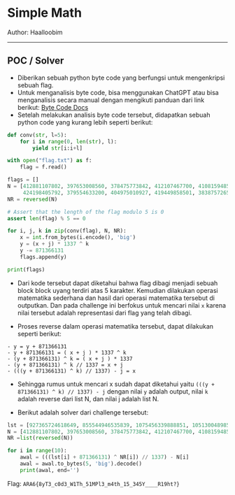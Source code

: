 # Simple Math

Author: Haalloobim

---------

## POC / Solver

- Diberikan sebuah python byte code yang berfungsi untuk mengenkripsi sebuah flag.
- Untuk menganalisis byte code, bisa menggunakan ChatGPT atau bisa menganalisis secara manual dengan mengikuti panduan dari link berikut: [Byte Code Docs](https://docs.python.org/3/library/dis.html)
- Setelah melakukan analisis byte code tersebut, didapatkan sebuah python code yang kurang lebih seperti berikut: 

```py
def conv(str, l=5):
    for i in range(0, len(str), l):
        yield str[i:i+l]

with open("flag.txt") as f:
    flag = f.read()

flags = []
N = [412881107802, 397653008560, 378475773842, 412107467700, 410815948500,
     424198405792, 379554633200, 404975010927, 419449858501, 383875726561]
NR = reversed(N)

# Assert that the length of the flag modulo 5 is 0
assert len(flag) % 5 == 0

for i, j, k in zip(conv(flag), N, NR):
    x = int.from_bytes(i.encode(), 'big')
    y = (x + j) * 1337 ^ k
    y -= 871366131
    flags.append(y)

print(flags)
```

- Dari kode tersebut dapat diketahui bahwa flag dibagi menjadi sebuah block block uyang terdiri atas 5 karakter. Kemudian dilakukan operasi matematika sederhana dan hasil dari operasi matematika tersebut di outputkan. Dan pada challenge ini berfokus untuk mencari nilai `x` karena nilai tersebut adalah representasi dari flag yang telah dibagi.

- Proses reverse dalam operasi matematika tersebut, dapat dilakukan seperti berikut:
```
- y = y + 871366131
- y + 871366131 = ( x + j ) * 1337 ^ k
- (y + 871366131) ^ k = ( x + j ) * 1337
- (y + 871366131) ^ k // 1337 = x + j
- (((y + 871366131) ^ k) // 1337) - j = x
```
- Sehingga rumus untuk mencari x sudah dapat diketahui yaitu `(((y + 871366131) ^ k) // 1337) - j` dengan nilai `y` adalah output, nilai `k` adalah reverse dari list N, dan nilai j adalah list N. 

- Berikut adalah solver dari challenge tersebut:
```py
lst = [927365724618649, 855544946535839, 1075456339888851, 1051300489856216, 854566738228717, 862564607600557, 1107196607637040, 835104762026329, 1108826984434051, 843310935687105]
N = [412881107802, 397653008560, 378475773842, 412107467700, 410815948500, 424198405792, 379554633200, 404975010927, 419449858501, 383875726561]
NR =list(reversed(N))    

for i in range(10):
    awal = (((lst[i] + 871366131) ^ NR[i]) // 1337) - N[i]
    awal = awal.to_bytes(5, 'big').decode()
    print(awal, end='')
```

Flag: `ARA6{8yT3_c0d3_W1Th_51MPl3_m4th_15_345Y____R19ht?}`